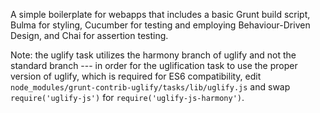 A simple boilerplate for webapps that includes a basic Grunt build script, Bulma for styling, Cucumber for testing and employing Behaviour-Driven Design, and Chai for assertion testing.

Note: the uglify task utilizes the harmony branch of uglify and not the standard branch --- in order for the uglification task to use the proper version of uglify, which is required for ES6 
compatibility, edit `node_modules/grunt-contrib-uglify/tasks/lib/uglify.js` and swap `require('uglify-js')` for `require('uglify-js-harmony')`.
